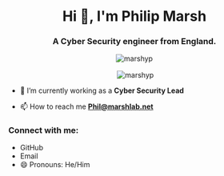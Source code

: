 <h1 align="center">Hi 👋, I'm Philip Marsh</h1>
<h3 align="center">A Cyber Security engineer from England.</h3>

<p align="center"> <img src="https://komarev.com/ghpvc/?username=marshyp&label=Profile%20views&color=0e75b6&style=flat" alt="marshyp" /> </p>


<p align="center">&nbsp;<img align="center" src="https://github-readme-stats.vercel.app/api?username=marshyp&show_icons=true&locale=en" alt="marshyp" /></p>

- 🔭 I’m currently working as a **Cyber Security Lead**

- 📫 How to reach me **Phil@marshlab.net**

<h3 align="left">Connect with me:</h3>

- GitHub
- Email
- 😄 Pronouns: He/Him
